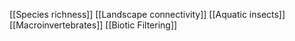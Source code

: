 [[Species richness]]
[[Landscape connectivity]]
[[Aquatic insects]]
[[Macroinvertebrates]]
[[Biotic Filtering]]
